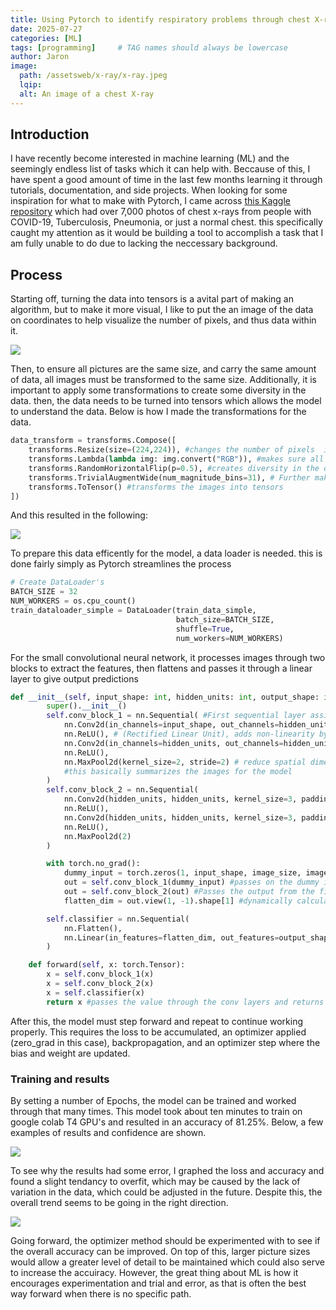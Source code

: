 ```yaml
---
title: Using Pytorch to identify respiratory problems through chest X-rays
date: 2025-07-27 
categories: [ML]
tags: [programming]     # TAG names should always be lowercase
author: Jaron
image:
  path: /assetsweb/x-ray/x-ray.jpeg
  lqip: 
  alt: An image of a chest X-ray
---
```


## Introduction
I have recently become interested in machine learning (ML) and the seemingly endless list  of tasks which it can help with. Beccause of this, I have spent a good amount of time in the last few months learning it through tutorials, documentation, and side projects. When looking for some inspiration for what to  make with Pytorch, I came across [this Kaggle repository](https://www.kaggle.com/datasets/jtiptj/chest-xray-pneumoniacovid19tuberculosis "https://www.kaggle.com/datasets/jtiptj/chest-xray-pneumoniacovid19tuberculosis") which had over 7,000 photos of  chest x-rays from people with COVID-19, Tuberculosis, Pneumonia, or just a normal chest. this specifically caught my attention as it would be building a tool to accomplish a task that I am fully unable to do due to lacking the neccessary background.

## Process
Starting off, turning the data into tensors is a avital part of making an algorithm, but  to make it more visual, I like to put the an image of the data on coordinates to help visualize the number of pixels, and thus data within it.

![](/assetsweb/x-ray/data-x-ray.png)

Then, to ensure all pictures are the same size, and carry the  same amount of data, all images must be transformed to the same size. Additionally, it is important to apply some transformations to create some diversity in the data. then, the data needs to be turned into tensors which allows the model to understand the data. Below is how I made the transformations for the data.

```python
data_transform = transforms.Compose([
    transforms.Resize(size=(224,224)), #changes the number of pixels  in the image to 224 x 224
    transforms.Lambda(lambda img: img.convert("RGB")), #makes sure all images have 3 colour channels
    transforms.RandomHorizontalFlip(p=0.5), #creates diversity in the data by flipping half of the images
    transforms.TrivialAugmentWide(num_magnitude_bins=31), # Further makes diversity by applying a series of random transformations
    transforms.ToTensor() #transforms the images into tensors
])
```
And this resulted in the following:

![](/assetsweb/x-ray/transform-x-ray.png)

To prepare this data efficently for the model, a data loader is needed.  this is done fairly simply as Pytorch streamlines the process
```python
# Create DataLoader's
BATCH_SIZE = 32
NUM_WORKERS = os.cpu_count()
train_dataloader_simple = DataLoader(train_data_simple,
                                     batch_size=BATCH_SIZE,
                                     shuffle=True,
                                     num_workers=NUM_WORKERS)
```

For the small convolutional neural network, it processes images through two blocks to extract the features, then flattens and passes it through a linear layer to give output predictions

```python
def __init__(self, input_shape: int, hidden_units: int, output_shape: int, image_size: int) -> None:
        super().__init__()
        self.conv_block_1 = nn.Sequential( #First sequential layer assigned 
            nn.Conv2d(in_channels=input_shape, out_channels=hidden_units, kernel_size=3, stride=1, padding=1), # First convolutional layer
            nn.ReLU(), # (Rectified Linear Unit), adds non-linearity by zeroing out negative values
            nn.Conv2d(in_channels=hidden_units, out_channels=hidden_units, kernel_size=3, stride=1, padding=1),
            nn.ReLU(),
            nn.MaxPool2d(kernel_size=2, stride=2) # reduce spatial dimensions by half and moves 2 pixels  at a time
            #this basically summarizes the images for the model
        )
        self.conv_block_2 = nn.Sequential(
            nn.Conv2d(hidden_units, hidden_units, kernel_size=3, padding=1),
            nn.ReLU(),
            nn.Conv2d(hidden_units, hidden_units, kernel_size=3, padding=1),
            nn.ReLU(),
            nn.MaxPool2d(2)
        )

        with torch.no_grad():
            dummy_input = torch.zeros(1, input_shape, image_size, image_size) # makes tensor full of 0's
            out = self.conv_block_1(dummy_input) #passes on the dummy input
            out = self.conv_block_2(out) #Passes the output from the first block through the second convolutional block 
            flatten_dim = out.view(1, -1).shape[1] #dynamically calculate how many input features should be expected

        self.classifier = nn.Sequential(
            nn.Flatten(),
            nn.Linear(in_features=flatten_dim, out_features=output_shape)
        )

    def forward(self, x: torch.Tensor):
        x = self.conv_block_1(x)
        x = self.conv_block_2(x)
        x = self.classifier(x)
        return x #passes the value through the conv layers and returns the output
```

After this, the model must step forward and repeat to continue working properly. This requires the loss to be accumulated, an optimizer applied (zero_grad in this case), backpropagation, and an optimizer step where the bias and weight are updated. 

### Training and results
By setting a number of Epochs, the model can be trained and worked through that many times. This model took about ten minutes to  train  on google colab T4 GPU's and resulted in an accuracy of 81.25%. Below, a few examples of results and confidence are shown.

![](/assetsweb/x-ray/results.png)


To see why the results had some error, I graphed the loss and accuracy and found a slight tendancy to overfit, which may be caused by the lack of variation in the data, which could be adjusted in the future. Despite this, the overall trend seems to be going in the right direction.

![](/assetsweb/x-ray/graph-x-ray.png)

Going forward, the optimizer  method  should  be experimented with  to see if the overall accuracy can be improved. On top of this, larger picture sizes would allow a greater level of detail to be maintained which  could also serve to increase the accuiracy. However, the  great thing about ML is how it encourages experimentation and trial and error, as that is often the best way forward when there is no specific path.